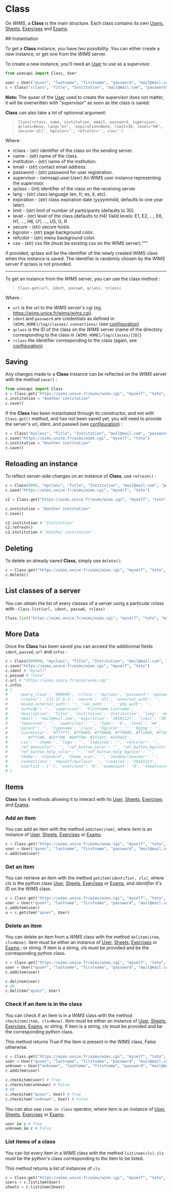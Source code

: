 # Class

On *WIMS*, a **Class** is the main structure. Each class contains its own 
[Users](user.md), [Sheets](sheet.md), [Exercises](exercise.md) and 
[Exams](exam.md).


## Instantiation

To get a **Class** instance, you have two possibility. You can either create a new
instance, or get one from the *WIMS* server.

To create a new instance, you'll need an [User](user.md) to use as a supervisor.

```python
from wimsapi import Class, User

user = User("quser", "lastname", "firstname", "password", "mail@mail.com")
c = Class("rclass", "Title", "Institution", "mail@mail.com", "password", user)
```

**Note:** The quser of the [User](user.md) used to create the supervisor does
not matter, it will be overwritten with "supervisor" as soon as the class is
saved.

**Class** can also take a lot of optionnal argument:

> `Class(rclass, name, institution, email, password, supervisor, qclass=None, lang="en",  expiration=None, limit=30, level="H4", secure='all', bgcolor='', refcolor='', css='')`

Where:

* rclass - (str) identifier of the class on the sending server.
* name - (str) name of the class.
* institution - (str) name of the institution.
* email - (str) contact email address.
* password - (str) password for user registration.
* supervisor - (wimsapi.user.User) An WIMS user instance representing the supervisor.
* qclass - (int) identifier of the class on the receiving server.
* lang - (str) class language (en, fr, es, it, etc).
* expiration - (str) class expiration date (yyyymmdd, defaults to one year later).
* limit - (str) limit of number of participants (defaults to 30).
* level - (str) level of the class (defaults to H4) Valid levels: E1,
                E2, ..., E6, H1, ..., H6, U1, ..., U5, G, R
* secure - (str) secure hosts.
* bgcolor - (str) page background color.
* refcolor - (str) menu background color.
* css - (str) css file (must be existing css on the WIMS server)."""

if provided, qclass will be the identifier of the newly created WIMS class when this instance
is saved. The identifier is randomly chosen by the WIMS server if qclass is not provided.

___

To get an instance from the *WIMS* server, you can use the class method :

> `Class.get(url, ident, passwd, qclass, rclass)`

Where :

* `url` is the url to the *WIMS* server's cgi (eg. 
  https://wims.unice.fr/wims/wims.cgi).
* `ident` and `password` are credentials
  as defined in `[WIMS_HOME]/log/classes/.connections/` (see 
  [configuration](index.md#configuration))
* `qclass` is the ID of the class on
  the *WIMS* server (name of the directory corresponding to the class in
  `[WIMS_HOME]/log/classes/[ID]`)
* `rclass` the identifier corresponding to
  the class (again, see [configuration](index.md#configuration)).


## Saving

Any changes made to a **Class** instance can be reflected on the *WIMS* server
with the method `save()` :

```python
from wimsapi import Class
c = Class.get("https://wims.unice.fr/wims/wims.cgi", "myself", "toto", 9999, "myclass")
c.institution = "Another institution"
c.save()
```

If the **Class** has been instantiated through its constructor, and not with
`Class.get()` method, and has not been saved yet, you will need to provide
the server's url, ident, and passwd (see [configuration](index.md#configuration)) :

```python
c = Class("myclass", "Title", "Institution", "mail@mail.com", "password",  user)
c.save("https://wims.unice.fr/wims/wims.cgi", "myself", "toto")
c.institution = "Another institution"
c.save()
```


## Reloading an instance

To reflect server-side changes on an instance of **Class**, use `refresh()` :

```python
c = Class(9999, "myclass", "Title", "Institution", "mail@mail.com", "password",  supervisor)
c.save("https://wims.unice.fr/wims/wims.cgi", "myself", "toto")

c2 = Class.get("https://wims.unice.fr/wims/wims.cgi", "myself", "toto", 9999, "myclass")

c.institution = "Another institution"
c.save()

c2.institution # "Institution"
c2.refresh()
c2.institution # "Another institution"
```



## Deleting
To delete an already saved **Class**, simply use `delete()`:

```python
c = Class.get("https://wims.unice.fr/wims/wims.cgi", "myself", "toto", 9999, "myclass")
c.delete()
```

## List classes of a server
You can obtain the list of every classes of a server using a particular *rclass* with :
`Class.list(url, ident, passwd, rclass)`

```python
Class.list("https://wims.unice.fr/wims/wims.cgi", "myself", "toto", "myclass")
```

## More Data

Once the **Class** has been saved you can acceed the additionnal fields `ident`,
`passwd`, `url` and `infos` :

```python
c = Class(999999, "myclass", "Title", "Institution", "mail@mail.com", "password",  user)
c.save("https://wims.unice.fr/wims/wims.cgi", "myself", "toto")
c.ident # "myself"
c.passwd # "toto"
c.url # "https://wims.unice.fr/wims/wims.cgi"
c.infos
# {
#     'query_class': '999999', 'rclass': 'myclass', 'password': 'password',
#     'creator': '172.17.0.1', 'secure': 'all', 'external_auth': '',
#     'mixed_external_auth': '', 'cas_auth': '', 'php_auth': '',
#     'authidp': '', 'supervisor': 'Firstname Lastname',
#     'description': 'Title', 'institution': 'Institution', 'lang': 'en',
#     'email': 'mail@mail.com', 'expiration': '20191127', 'limit': '30',
#     'topscores': '', 'superclass': '', 'type': '0', 'level': 'H4',
#     'parent': '', 'typename': 'class', 'bgcolor': '', 'bgimg': '',
#     'scorecolor': '#ffffff, #ff0000, #ff0000, #ff0000, #ffa500, #ffa500,
#         #fff500, #d2ff00, #b9ff00, #2fc42f, #259425',
#     'css': '-theme-', 'logo': '', 'logoside': '', 'refcolor': '',
#     'ref_menucolor': '', 'ref_button_color': '', 'ref_button_bgcolor': '',
#     'ref_button_help_color': '', 'ref_button_help_bgcolor': '',
#     'theme': 'standard', 'theme_icon': '', 'sendmailteacher': '', 
#     'connections': '+myself/myclass+  ', 'creation': '20181127',
#     'userlist': [''], 'usercount': '0', 'examcount': '0', 'sheetcount': '0'
# }


```


## Items

**Class** has 4 methods allowing it to interact with its [User](user.md),
[Sheets](sheet.md), [Exercises](exercise.md) and [Exams](exam.md).


### Add an item

You can add an item with the method `additem(item)`, where *item* is an instance of
[User](user.md), [Sheets](sheet.md), [Exercises](exercise.md) or [Exams](exam.md).

```python
c = Class.get("https://wims.unice.fr/wims/wims.cgi", "myself", "toto", 9999, "myclass")
user = User("quser", "lastname", "firstname", "password", "mail@mail.com")
c.additem(user)
```


### Get an item

You can retrieve an item with the method `getitem(identifier, cls)`, where *cls* is the
python class [User](user.md), [Sheets](sheet.md), [Exercises](exercise.md) or [Exams](exam.md),
and *identifier* it's ID on the WIMS class.

```python
c = Class.get("https://wims.unice.fr/wims/wims.cgi", "myself", "toto", 9999, "myclass")
user = User("quser", "lastname", "firstname", "password", "mail@mail.com")
c.additem(user)
u = c.getitem("quser", User)
```


### Delete an item

You can delete an item from a *WIMS* class with the method `delitem(item, cls=None)`.
*Item* must be either an instance of [User](user.md), [Sheets](sheet.md),
[Exercises](exercise.md) or [Exams](exam.md) ; or string. If item is a string, cls
must be provided and be the corresponding python class.

```python
c = Class.get("https://wims.unice.fr/wims/wims.cgi", "myself", "toto", 9999, "myclass")
user = User("quser", "lastname", "firstname", "password", "mail@mail.com")
c.additem(user)

c.delitem(user)
# OR
c.delitem("quser", User)
```


### Check if an item is in the class

You can check if an item is in a *WIMS* class with the method `checkitem(item, cls=None)`.
*Item* must be either an instance of [User](user.md), [Sheets](sheet.md),
[Exercises](exercise.md), [Exams](exam.md), or string. If item is a string, cls
must be provided and be the corresponding python class.

This method returns True if the item is present in the WIMS class, False otherwise.

```python
c = Class.get("https://wims.unice.fr/wims/wims.cgi", "myself", "toto", 9999, "myclass")
user = User("quser", "lastname", "firstname", "password", "mail@mail.com")
unknown = User("unknown", "lastname", "firstname", "password", "mail@mail.com")
c.additem(user)

c.checkitem(user) # True
c.checkitem(unknown) # False
# OR
c.checkitem("quser", User) # True
c.checkitem("unknown", User) # False
```


You can also use `item in class` operator, where item is an instance of 
[User](user.md), [Sheets](sheet.md), [Exercises](exercise.md) or [Exams](exam.md).

```python
user in c # True
unknown in c # False
```

### List items of a class

You can list every item in a *WIMS* class with the method `listitem(cls)`.
`cls` must be the python's class corresponding to the item to be listed.

This method returns a list of instances of `cls`.

```python
c = Class.get("https://wims.unice.fr/wims/wims.cgi", "myself", "toto", 9999, "myclass")
users = c.listitem(User)
sheets = c.listitem(Sheet)
```
